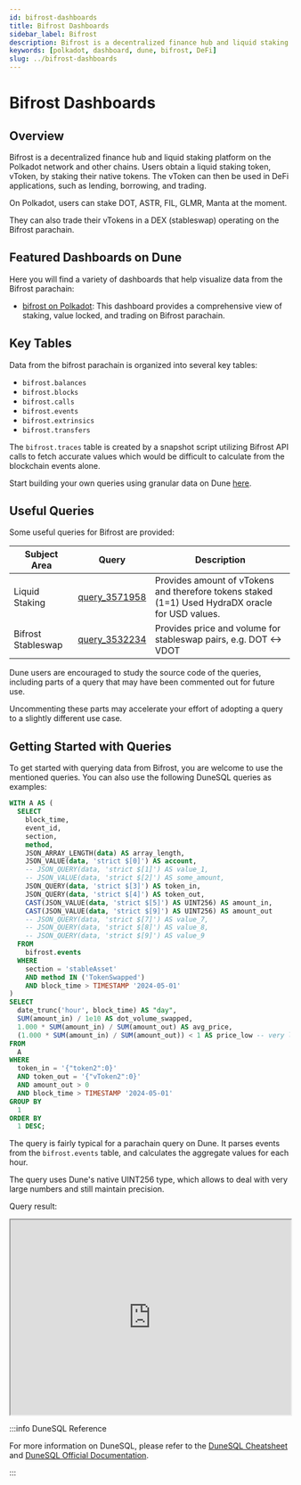 ```yaml
---
id: bifrost-dashboards
title: Bifrost Dashboards
sidebar_label: Bifrost
description: Bifrost is a decentralized finance hub and liquid staking platform.
keywords: [polkadot, dashboard, dune, bifrost, DeFi]
slug: ../bifrost-dashboards
---
```


# Bifrost Dashboards

## Overview

Bifrost is a decentralized finance hub and liquid staking platform on the Polkadot network and other
chains. Users obtain a liquid staking token, vToken, by staking their native tokens. The vToken can
then be used in DeFi applications, such as lending, borrowing, and trading.

On Polkadot, users can stake DOT, ASTR, FIL, GLMR, Manta at the moment.

They can also trade their vTokens in a DEX (stableswap) operating on the Bifrost parachain.

## Featured Dashboards on Dune

Here you will find a variety of dashboards that help visualize data from the Bifrost parachain:

- [bifrost on Polkadot](https://dune.com/substrate/bifrost): This dashboard provides a comprehensive
  view of staking, value locked, and trading on Bifrost parachain.

## Key Tables

Data from the bifrost parachain is organized into several key tables:

- `bifrost.balances`
- `bifrost.blocks`
- `bifrost.calls`
- `bifrost.events`
- `bifrost.extrinsics`
- `bifrost.transfers`

The `bifrost.traces` table is created by a snapshot script utilizing Bifrost API calls to fetch
accurate values which would be difficult to calculate from the blockchain events alone.

Start building your own queries using granular data on Dune
[here](https://dune.com/queries?category=canonical&namespace=bifrost).

## Useful Queries

Some useful queries for Bifrost are provided:

| Subject Area       | Query                                             | Description                                                                                      |
| ------------------ | ------------------------------------------------- | ------------------------------------------------------------------------------------------------ |
| Liquid Staking     | [query_3571958](https://dune.com/queries/3571958) | Provides amount of vTokens and therefore tokens staked (1=1) Used HydraDX oracle for USD values. |
| Bifrost Stableswap | [query_3532234](https://dune.com/queries/3532234) | Provides price and volume for stableswap pairs, e.g. DOT <-> VDOT                                |

Dune users are encouraged to study the source code of the queries, including parts of a query that
may have been commented out for future use.

Uncommenting these parts may accelerate your effort of adopting a query to a slightly different use
case.

## Getting Started with Queries

To get started with querying data from Bifrost, you are welcome to use the mentioned queries. You
can also use the following DuneSQL queries as examples:

```sql title="Bifrost Loan Market Data" showLineNumbers
WITH A AS (
  SELECT
    block_time,
    event_id,
    section,
    method,
    JSON_ARRAY_LENGTH(data) AS array_length,
    JSON_VALUE(data, 'strict $[0]') AS account,
    -- JSON_QUERY(data, 'strict $[1]') AS value_1,
    -- JSON_VALUE(data, 'strict $[2]') AS some_amount,
    JSON_QUERY(data, 'strict $[3]') AS token_in,
    JSON_QUERY(data, 'strict $[4]') AS token_out,
    CAST(JSON_VALUE(data, 'strict $[5]') AS UINT256) AS amount_in,
    CAST(JSON_VALUE(data, 'strict $[9]') AS UINT256) AS amount_out
    -- JSON_QUERY(data, 'strict $[7]') AS value_7,
    -- JSON_QUERY(data, 'strict $[8]') AS value_8,
    -- JSON_QUERY(data, 'strict $[9]') AS value_9
  FROM
    bifrost.events
  WHERE
    section = 'stableAsset'
    AND method IN ('TokenSwapped')
    AND block_time > TIMESTAMP '2024-05-01'
)
SELECT
  date_trunc('hour', block_time) AS "day",
  SUM(amount_in) / 1e10 AS dot_volume_swapped,
  1.000 * SUM(amount_in) / SUM(amount_out) AS avg_price,
  (1.000 * SUM(amount_in) / SUM(amount_out)) < 1 AS price_low -- very low prices
FROM
  A
WHERE
  token_in = '{"token2":0}'
  AND token_out = '{"vToken2":0}'
  AND amount_out > 0
  AND block_time > TIMESTAMP '2024-05-01'
GROUP BY
  1
ORDER BY
  1 DESC;

```

The query is fairly typical for a parachain query on Dune. It parses events from the
`bifrost.events` table, and calculates the aggregate values for each hour.

The query uses Dune's native UINT256 type, which allows to deal with very large numbers and still
maintain precision.

Query result:

<iframe src="https://dune.com/embeds/3532234/5941878/" height="350" width="100%"></iframe>

:::info DuneSQL Reference

For more information on DuneSQL, please refer to the [DuneSQL Cheatsheet](../dunesql-cheatsheet.md)
and
[DuneSQL Official Documentation](https://docs.dune.com/query-engine/Functions-and-operators/index).

:::
